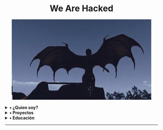 <h1 align="center">We Are Hacked</h1>
<p align="center"><img src="https://github.com/valentinoleal/valentinoleal/blob/31bb5635372d716690df541e8419ec5020ab18b4/bb25df5f203d4ad4ba78669abf6e8dc9.jpg"></p>


<details>
<summary><b>▪️ ¿Quien soy?</b></summary>


<table>
    <thead>
      <tr><th colspan=2>Soy Muffin o Valentino, como prefieras</th></tr>
    </thead>
    <tbody>
      <tr>
        <td align="center"><b>Pentester</b></td>
        <td align="center"><b> Programador</b></td>
      </tr>
      <tr align="center">
        <td><b><a href="#">Python</a></b> <br><b><a href="#">Metasploit</a></b><br><b><a href="#">Redes</a></b> <br><b><a href="#">Kali</a></b></td>
        <td><b><a href="#">Python</a></b> <br><b><a href="h#">MERN</a></b> <br><b><a href="#">C</a></b><br><b><a href="#">C++</a></b></td>
      </tr>
    </tbody>
  </table>


</details>

<details>
<summary><b>▪️ Proyectos</b></summary>

## Ciberseguridad

1. Los proyectos que tengo en mis repositorios serán destinados a educar y experimentar con aspectos de la ciberseguridad, con el objetivo de informar y aprender en comunidad. Algunos de mis proyectos son:
   * Kyo: Ransomware hecho en python (https://github.com/valentinoleal/Kyo) 
   * Xipy RFID Bruteforce: App destinada como herramienta de testeo en arquitecturas RFID/Controles de acceso NFC (Próximamente).
   * Lory Cookie Stealer: App destinada a la comprensión interna de un cookie stealer (Próximamente).

</details>



<details>
<summary><b>▪️ Educación</b></summary>

## Inspiración

Desde chico me ha gustado la ciberseguridad gracias a videojuegos como WatchDogs y fueron una grán inspiración a introducirme en el mundo de la programación y ciberseguridad.

### Escuela

En mi primer año de secundaria, elegí ir a una escuela técnica debido a que estaba orientada a mis objetivos como profesional y me sirvía el título de <b>Técnico en informática</b>

### Terceario

Actualmente tengo 17 años y no pienso seguir una carrera en una universisdad, debido a que quiero especializarme en temas concretos, de los cuales las ingenierias no aportan. Además, con mi título de técnico puedo dar clases en escuelas técnicas y certificarme internacionalmente con universidades extranjeras o empresas verificadas (CEH, ISO 27001, CISM,CISSP, etc)


</details>

-----


